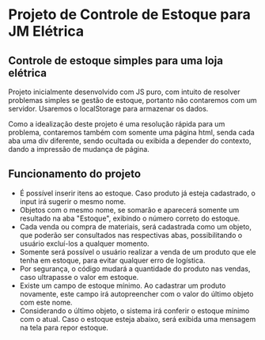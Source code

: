 # Projeto de Controle de Estoque para JM Elétrica
## Controle de estoque simples para uma loja elétrica

Projeto inicialmente desenvolvido com JS puro, com intuito de resolver problemas simples se gestão de estoque, portanto não contaremos com um servidor. Usaremos o localStorage para armazenar os dados.

Como a idealização deste projeto é uma resolução rápida para um problema, contaremos também com somente uma página html, senda cada aba uma div diferente, sendo ocultada ou exibida a depender do contexto, dando a impressão de mudança de página.

## Funcionamento do projeto

- É possível inserir itens ao estoque. Caso produto já esteja cadastrado, o input irá sugerir o mesmo nome.
- Objetos com o mesmo nome, se somarão e aparecerá somente um resultado na aba "Estoque", exibindo o número correto do estoque.
- Cada venda ou compra de materiais, será cadastrada como um objeto, que poderão ser consultados nas respectivas abas, possibilitando o usuário excluí-los a qualquer momento.
- Somente será possível o usuário realizar a venda de um produto que ele tenha em estoque, para evitar qualquer erro de logística.
- Por segurança, o código mudará a quantidade do produto nas vendas, caso ultrapasse o valor em estoque.
- Existe um campo de estoque mínimo. Ao cadastrar um produto novamente, este campo irá autopreencher com o valor do último objeto com este nome.
- Considerando o último objeto, o sistema irá conferir o estoque mínimo com o atual. Caso o estoque esteja abaixo, será exibida uma mensagem na tela para repor estoque.
